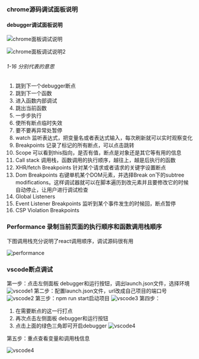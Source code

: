 ### chrome源码调试面板说明
#### debugger调试面板说明
![chrome面板调试说明](./images/debugger.png)

![chrome面板调试说明2](./images/debugger2.png)

###### 1-16 分别代表的意思

1. 跳到下一个debugger断点
2. 跳到下一个函数
3. 进入函数内部调试
4. 跳出当前函数
5. 一步步执行
6. 使所有断点临时失效
7. 要不要再异常处暂停
8. watch 监听表达式，把变量名或者表达式输入，每次刷新就可以实时观察变化
9. Breakpoints 记录了标记的所有断点，可以点击跳转
10. Scope 可以看到this指向，是否有值，断点是对象还是其它等有用的信息
11. Call stack 调用栈，函数调用的执行顺序，越往上，越是后执行的函数
12. XHR/fetch Breakpoints 针对某个请求或者请求的关键字设置断点
13. Dom Breakpoints 右键单机某个DOM元素，并选择Break on下的subtree modifications。这样调试器就可以在脚本遍历到改元素并且要修改它的时候自动停止，让用户进行调试检查
14. Global Listeners
15. Event Listener Breakpoints 监听到某个事件发生的时候回，断点暂停
16. CSP Violation Breakpoints 

### Performance 录制当前页面的执行顺序和函数调用栈顺序

下图调用栈充分说明了react调用顺序，调试源码很有用

![performance](./images/performance.png)


### vscode断点调试

第一步：点击左侧面板 debugger和运行按钮，调出launch.json文件，选择环境
![vscode1](./images/vscode1.png)
第二步：配置launch.json文件，url改成自己项目的端口号
![vscode2](./images/vscode2.png)
第三步：npm run start启动项目
![vscode3](./images/vscode3.png)
第四步：
  1. 在需要断点的这一行打点
  2. 再次点击左侧面板 debugger和运行按钮
  3. 点击上面的绿色三角即可开启debugger
![vscode4](./images/vscode4.png)

第五步：重点查看变量和调用栈信息

![vscode4](./images/vscode5.png)




